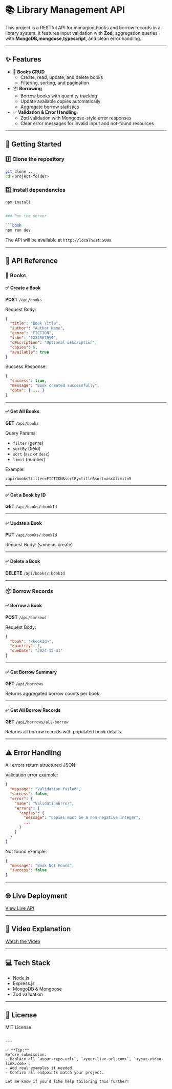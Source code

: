 # 📚 Library Management API

This project is a RESTful API for managing books and borrow records in a library system. It features input validation with **Zod**, aggregation queries with **MongoDB,mongoose,typescript**, and clean error handling.

---

## ✨ Features

- 📖 **Books CRUD**
  - Create, read, update, and delete books
  - Filtering, sorting, and pagination
- 📦 **Borrowing**
  - Borrow books with quantity tracking
  - Update available copies automatically
  - Aggregate borrow statistics
- ✅ **Validation & Error Handling**
  - Zod validation with Mongoose-style error responses
  - Clear error messages for invalid input and not-found resources

---

## 🚀 Getting Started

### 1️⃣ Clone the repository

```bash
git clone ...
cd <project-folder>
````

### 2️⃣ Install dependencies

```bash
npm install


### Run the server

```bash
npm run dev
```

The API will be available at `http://localhost:5000`.

---

## 📖 API Reference

### 📘 Books

#### ✅ Create a Book

**POST** `/api/books`

Request Body:

```json
{
  "title": "Book Title",
  "author": "Author Name",
  "genre": "FICTION",
  "isbn": "1234567890",
  "description": "Optional description",
  "copies": 5,
  "available": true
}
```

Success Response:

```json
{
  "success": true,
  "message": "Book created successfully",
  "data": { ... }
}
```

---

#### ✅ Get All Books

**GET** `/api/books`

Query Params:

* `filter` (genre)
* `sortBy` (field)
* `sort` (`asc` or `desc`)
* `limit` (number)

Example:

```
/api/books?filter=FICTION&sortBy=title&sort=asc&limit=5
```

---

#### ✅ Get a Book by ID

**GET** `/api/books/:bookId`

---

#### ✅ Update a Book

**PUT** `/api/books/:bookId`

Request Body: (same as create)

---

#### ✅ Delete a Book

**DELETE** `/api/books/:bookId`

---

### 📦 Borrow Records

#### ✅ Borrow a Book

**POST** `/api/borrows`

Request Body:

```json
{
  "book": "<bookId>",
  "quantity": 1,
  "dueDate": "2024-12-31"
}
```

---

#### ✅ Get Borrow Summary

**GET** `/api/borrows`

Returns aggregated borrow counts per book.

---

#### ✅ Get All Borrow Records

**GET** `/api/borrows/all-borrow`

Returns all borrow records with populated book details.

---

## ⚠️ Error Handling

All errors return structured JSON:

Validation error example:

```json
{
  "message": "Validation failed",
  "success": false,
  "error": {
    "name": "ValidationError",
    "errors": {
      "copies": {
        "message": "Copies must be a non-negative integer",
        ...
      }
    }
  }
}
```

Not found example:

```json
{
  "message": "Book Not Found",
  "success": false
}
```

---

## 🌐 Live Deployment

[View Live API](https://your-live-url.com)

---

## 🎥 Video Explanation

[Watch the Video](https://your-video-link.com)

---

## 💻 Tech Stack

* Node.js
* Express.js
* MongoDB & Mongoose
* Zod validation

---

## 📝 License

MIT License

```

---

✅ **Tip:**  
Before submission:
- Replace all `<your-repo-url>`, `<your-live-url.com>`, `<your-video-link.com>`.
- Add real examples if needed.
- Confirm all endpoints match your project.

Let me know if you’d like help tailoring this further!
```
